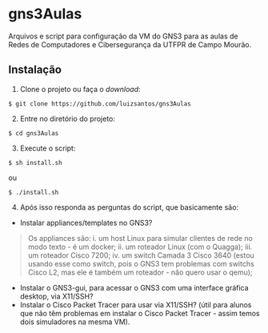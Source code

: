 # gns3Aulas
Arquivos e script para configuração da VM do GNS3 para as aulas de Redes de Computadores e Cibersegurança da UTFPR de Campo Mourão.

## Instalação

1. Clone o projeto ou faça o _download_:

```console
$ git clone https://github.com/luizsantos/gns3Aulas
```

2. Entre no diretório do projeto:

```console
$ cd gns3Aulas
```

3. Execute o script:

```console
$ sh install.sh
```

ou

```console
$ ./install.sh
```

4. Após isso responda as perguntas do script, que basicamente são:
* Instalar appliances/templates no GNS3?
> Os appliances são: i. um host Linux para simular clientes de rede no modo texto - é um docker; ii. um roteador Linux (com o Quagga); iii. um roteador Cisco 7200; iv. um switch Camada 3 Cisco 3640 (estou usando esse como switch, pois o GNS3 tem problemas com switchs Cisco L2, mas ele é também um roteador - não quero usar o qemu);
* Instalar o GNS3-gui, para acessar o GNS3 com uma interface gráfica desktop, via X11/SSH?
* Instalar o Cisco Packet Tracer para usar via X11/SSH? (útil para alunos que não têm problemas em instalar o Cisco Packet Tracer - assim temos dois simuladores na mesma VM).


